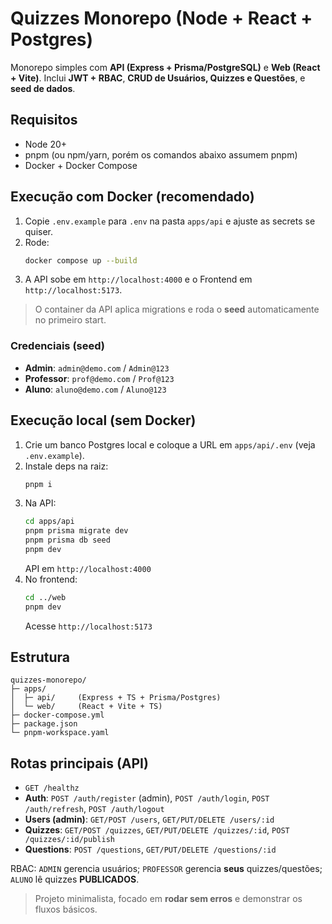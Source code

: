# Quizzes Monorepo (Node + React + Postgres)

Monorepo simples com **API (Express + Prisma/PostgreSQL)** e **Web (React + Vite)**.
Inclui **JWT + RBAC**, **CRUD de Usuários, Quizzes e Questões**, e **seed de dados**.

## Requisitos
- Node 20+
- pnpm (ou npm/yarn, porém os comandos abaixo assumem pnpm)
- Docker + Docker Compose

## Execução com Docker (recomendado)
1. Copie `.env.example` para `.env` na pasta `apps/api` e ajuste as secrets se quiser.
2. Rode:
   ```bash
   docker compose up --build
   ```
3. A API sobe em `http://localhost:4000` e o Frontend em `http://localhost:5173`.

> O container da API aplica migrations e roda o **seed** automaticamente no primeiro start.

### Credenciais (seed)
- **Admin**: `admin@demo.com` / `Admin@123`
- **Professor**: `prof@demo.com` / `Prof@123`
- **Aluno**: `aluno@demo.com` / `Aluno@123`

## Execução local (sem Docker)
1. Crie um banco Postgres local e coloque a URL em `apps/api/.env` (veja `.env.example`).
2. Instale deps na raiz:
   ```bash
   pnpm i
   ```
3. Na API:
   ```bash
   cd apps/api
   pnpm prisma migrate dev
   pnpm prisma db seed
   pnpm dev
   ```
   API em `http://localhost:4000`
4. No frontend:
   ```bash
   cd ../web
   pnpm dev
   ```
   Acesse `http://localhost:5173`

## Estrutura
```
quizzes-monorepo/
├─ apps/
│  ├─ api/     (Express + TS + Prisma/Postgres)
│  └─ web/     (React + Vite + TS)
├─ docker-compose.yml
├─ package.json
└─ pnpm-workspace.yaml
```

## Rotas principais (API)
- `GET /healthz`
- **Auth**: `POST /auth/register` (admin), `POST /auth/login`, `POST /auth/refresh`, `POST /auth/logout`
- **Users (admin)**: `GET/POST /users`, `GET/PUT/DELETE /users/:id`
- **Quizzes**: `GET/POST /quizzes`, `GET/PUT/DELETE /quizzes/:id`, `POST /quizzes/:id/publish`
- **Questions**: `POST /questions`, `GET/PUT/DELETE /questions/:id`

RBAC: `ADMIN` gerencia usuários; `PROFESSOR` gerencia **seus** quizzes/questões; `ALUNO` lê quizzes **PUBLICADOS**.

> Projeto minimalista, focado em **rodar sem erros** e demonstrar os fluxos básicos.
